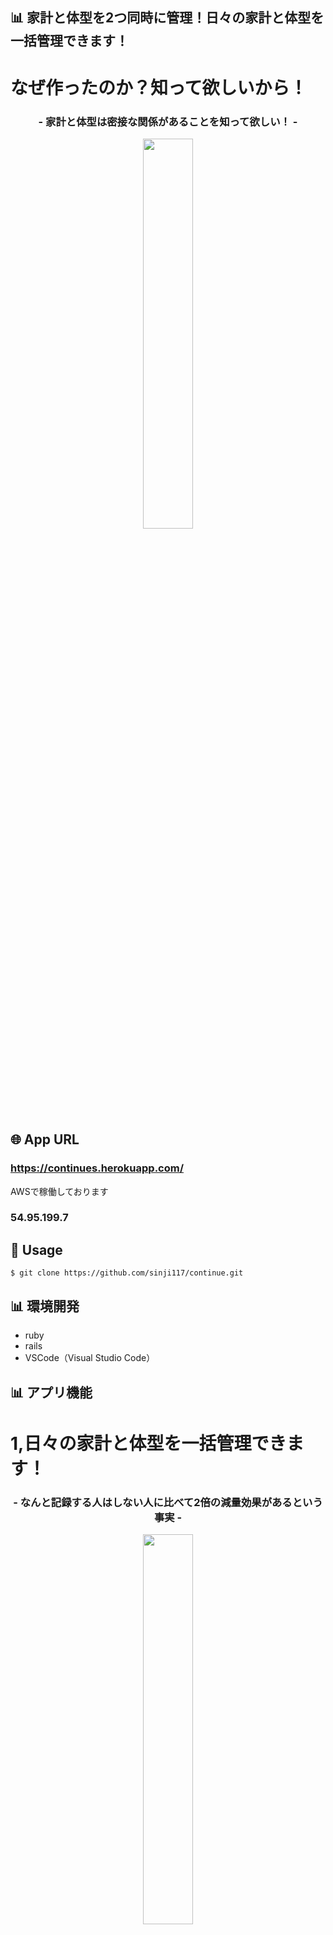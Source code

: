 ## 📊 家計と体型を2つ同時に管理！日々の家計と体型を一括管理できます！
# なぜ作ったのか？知って欲しいから！
<h3 align="center">- 家計と体型は密接な関係があることを知って欲しい！ -</h3>

<p align="center">
  <img src="https://i.gyazo.com/c55d2420f5e14b65db521946292018e2.png" width=40%>
</p>

## 🌐 App URL

### **https://continues.herokuapp.com/**
AWSで稼働しております
### **54.95.199.7**

## 💬 Usage

`$ git clone https://github.com/sinji117/continue.git`



## 📊 環境開発
+ ruby
+ rails
+ VSCode（Visual Studio Code）




## 📊 アプリ機能
# 1,日々の家計と体型を一括管理できます！
<h3 align="center">- なんと記録する人はしない人に比べて2倍の減量効果があるという事実 -</h3>

<p align="center">
  <img src="https://i.gyazo.com/38e3dfcefe28bcb0c611b186da68a63d.png" width=40%>
</p>


# 2,使い方は簡単！日々、食べた物の登録だけ！
<h3 align="center">- 記録する習慣化さえつけば理想の自分になれます！ -</h3>

<p align="center">
  <img src="https://camo.githubusercontent.com/5f208e1e6cff696c967377811f2eaa39642f8b77/68747470733a2f2f692e6779617a6f2e636f6d2f38663733386135613838323034333462323261396663333237363561343262362e706e67" width=40%>
</p>

# 3,毎日、自分の設定した2つの目標と戦いましょう
<h3 align="center">- 今までになかった、2つの管理が同時にできるアプリです！ -</h3>

<p align="center">
  <img src="https://i.gyazo.com/f4d9b015fd666a6c25bf74195e303b22.png" width=40%>
</p>

# 4,調子が良い日に何を食べていたか？
<h3 align="center">- チェック機能もあり毎日の調子も把握出来ます！クリックでその日何を食べていたかすぐ分かる！ -</h3>

<p align="center">
  <img src="https://i.gyazo.com/7b6989acd7b7b47bd638495ffc7d8e73.png" width=40%>
</p>


# ページ遷移図
https://drive.google.com/file/d/1jPXOCJZ_Z9wNFrYIVAXDYC2hP7av7Zzi/view?usp=sharing





# テーブル設計

## users テーブル

| Column     | Type    | Options     |
| ---------- | ------- | ----------- |
| name       | string  | null: false |
| day_money  | integer | null: false |
| metabolism | string  | null: false |

### Association

- has_many :foods

## foods テーブル

| Column     | Type      | Options          |
| ---------- | --------- | ---------------- |
| user       | reference | foreign_key:true |
| name       | string    | null: false      |
| kcal       | integer   | null: false      |
| money      | integer   | null: false      |
| note       | string    |                  |
| start_time | datetime  | null: false      |

### Association

- belongs_to :user
